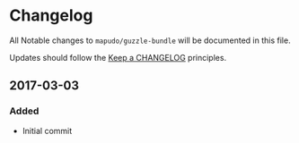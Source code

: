 # Changelog

All Notable changes to `mapudo/guzzle-bundle` will be documented in this file.

Updates should follow the [Keep a CHANGELOG](http://keepachangelog.com/) principles.

<!-- @TODO - Change date accordingly -->
## 2017-03-03 

### Added
- Initial commit
